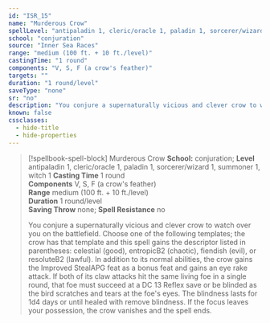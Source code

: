 ```yaml
---
id: "ISR_15"
name: "Murderous Crow"
spellLevel: "antipaladin 1, cleric/oracle 1, paladin 1, sorcerer/wizard 1, summoner 1, witch 1"
school: "conjuration"
source: "Inner Sea Races"
range: "medium (100 ft. + 10 ft./level)"
castingTime: "1 round"
components: "V, S, F (a crow's feather)"
targets: ""
duration: "1 round/level"
saveType: "none"
sr: "no"
description: "You conjure a supernaturally vicious and clever crow to watch over you on the battlefield. Choose one of the following templates; the crow has that template and this spell gains the descriptor listed in parentheses: celestial (good), entropicB2 (chaotic), fiendish (evil), or resoluteB2 (lawful). In addition to its normal abilities, the crow gains the Improved StealAPG feat  as a bonus feat and gains an eye rake attack. If both of its claw attacks hit the same living foe in a single round, that foe must succeed at a DC 13 Reflex save or be blinded as the bird scratches and tears at the foe's eyes. The blindness lasts for 1d4 days or until healed with remove blindness.  If the focus leaves your possession, the crow vanishes and the spell ends."
known: false
cssclasses:
  - hide-title
  - hide-properties
---
```


> [!spellbook-spell-block] Murderous Crow
> **School:** conjuration; **Level** antipaladin 1, cleric/oracle 1, paladin 1, sorcerer/wizard 1, summoner 1, witch 1
> **Casting Time** 1 round  
> **Components** V, S, F (a crow's feather)  
> **Range** medium (100 ft. + 10 ft./level)  
> **Duration** 1 round/level  
> **Saving Throw** none; **Spell Resistance** no
> 
> You conjure a supernaturally vicious and clever crow to watch over you on the battlefield. Choose one of the following templates; the crow has that template and this spell gains the descriptor listed in parentheses: celestial (good), entropicB2 (chaotic), fiendish (evil), or resoluteB2 (lawful). In addition to its normal abilities, the crow gains the Improved StealAPG feat  as a bonus feat and gains an eye rake attack. If both of its claw attacks hit the same living foe in a single round, that foe must succeed at a DC 13 Reflex save or be blinded as the bird scratches and tears at the foe's eyes. The blindness lasts for 1d4 days or until healed with remove blindness.  If the focus leaves your possession, the crow vanishes and the spell ends.